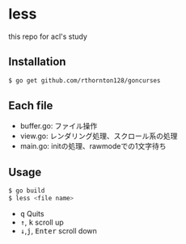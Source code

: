 # less

this repo for acl's study 


## Installation

``` sh
$ go get github.com/rthornton128/goncurses
```

## Each file

- buffer.go: ファイル操作
- view.go: レンダリング処理、スクロール系の処理
- main.go: initの処理、rawmodeでの1文字待ち

## Usage

```sh
$ go build
$ less <file name>
```

 - <kbd>q</kbd> Quits
 - <kbd>↑</kbd>, <kbd>k</kbd> scroll up
 - <kbd>↓</kbd>,<kbd>j</kbd>, <kbd>Enter</kbd> scroll down
